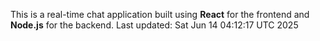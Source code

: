 This is a real-time chat application built using **React** for the frontend and **Node.js** for the backend.
Last updated: Sat Jun 14 04:12:17 UTC 2025
